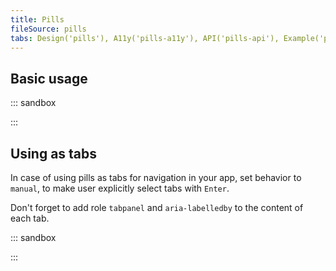 ```yaml
---
title: Pills
fileSource: pills
tabs: Design('pills'), A11y('pills-a11y'), API('pills-api'), Example('pills-code'), Changelog('pills-changelog')
---
```


## Basic usage

::: sandbox

<script lang="tsx">
  export Demo from './examples/basic_example.tsx';
</script>

:::

## Using as tabs

In case of using pills as tabs for navigation in your app, set behavior to `manual`, to make user explicitly select tabs with `Enter`.

Don't forget to add role `tabpanel` and `aria-labelledby` to the content of each tab.

::: sandbox

<script lang="tsx">
  export Demo from './examples/tabs_example.tsx';
</script>

:::
